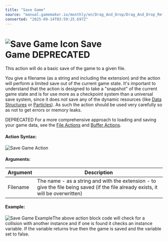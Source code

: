 ```yaml
---
title: "Save Game"
source: "manual.gamemaker.io/monthly/en/Drag_And_Drop/Drag_And_Drop_Reference/Game/Save_Game.htm"
converted: "2025-09-14T03:59:25.697Z"
---
```


# ![Save Game Icon](../../../assets/Images/Scripting_Reference/Drag_And_Drop/Reference/Game/i_Game_Save_Game.png) Save Game DEPRECATED

This action will do a basic save of the game to a given file.

You give a filename (as a string and including the extension) and the action will perform a limited save out of the current game state. It's important to understand that the action is designed to take a "snapshot" of the current game state and is for use more as a checkpoint system than a universal save system, since it does _not_ save any of the dynamic resources (like [Data Structures](../Data_Structures/Data_Structure_Actions.md) or [Particles](../Particles/Particle_Actions.md)). As such the action should be used very carefully so as not to get errors or memory leaks.

DEPRECATED For a more comprehensive approach to loading and saving your game data, see the [File Actions](../Files/File_Actions.md) and [Buffer Actions](../Buffers/Buffer_Actions.md).

#### Action Syntax:

![Save Game Action](../../../assets/Images/Scripting_Reference/Drag_And_Drop/Reference/Game/a_Game_Save_Game.png)

#### Arguments:

| Argument | Description |
| --- | --- |
| Filename | The name - as a string and with the extension - to give the file being saved (if the file already exists, it will be overwritten) |

#### Example:

![Save Game Example](../../../assets/Images/Scripting_Reference/Drag_And_Drop/Reference/Game/e_Game_Save_Game.png)The above action block code will check for a collision with another instance and if one is found it checks an instance variable. If the variable returns true then the game is saved and the variable set to false.